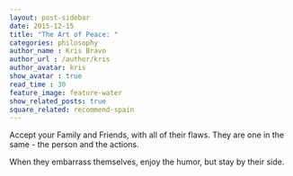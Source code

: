 ```yaml
---
layout: post-sidebar
date: 2015-12-15
title: "The Art of Peace: "
categories: philosophy
author_name : Kris Bravo
author_url : /author/kris
author_avatar: kris
show_avatar : true
read_time : 30
feature_image: feature-water
show_related_posts: true
square_related: recommend-spain
---
```


Accept your Family and Friends, with all of their flaws. They are one in the same - the person and the actions. 

When they embarrass themselves, enjoy the humor, but stay by their side.
